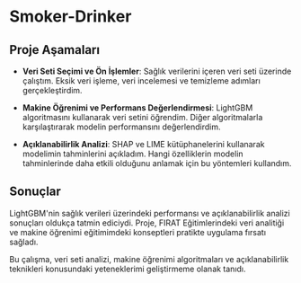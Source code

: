# Smoker-Drinker

## Proje Aşamaları

- **Veri Seti Seçimi ve Ön İşlemler**: Sağlık verilerini içeren veri seti üzerinde çalıştım. Eksik veri işleme, veri incelemesi ve temizleme adımları gerçekleştirdim.
  
- **Makine Öğrenimi ve Performans Değerlendirmesi**: LightGBM algoritmasını kullanarak veri setini öğrendim. Diğer algoritmalarla karşılaştırarak modelin performansını değerlendirdim.

- **Açıklanabilirlik Analizi**: SHAP ve LIME kütüphanelerini kullanarak modelimin tahminlerini açıkladım. Hangi özelliklerin modelin tahminlerinde daha etkili olduğunu anlamak için bu yöntemleri kullandım.

## Sonuçlar

LightGBM'nin sağlık verileri üzerindeki performansı ve açıklanabilirlik analizi sonuçları oldukça tatmin ediciydi. Proje, FIRAT Eğitimlerindeki veri analitiği ve makine öğrenimi eğitimimdeki konseptleri pratikte uygulama fırsatı sağladı.

Bu çalışma, veri seti analizi, makine öğrenimi algoritmaları ve açıklanabilirlik teknikleri konusundaki yeteneklerimi geliştirmeme olanak tanıdı.
